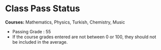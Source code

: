 # Class Pass Status

**Courses:** Mathematics, Physics, Turkish, Chemistry, Music
- Passing Grade : 55
- If the course grades entered are not between 0 or 100, they should not be included in the average.